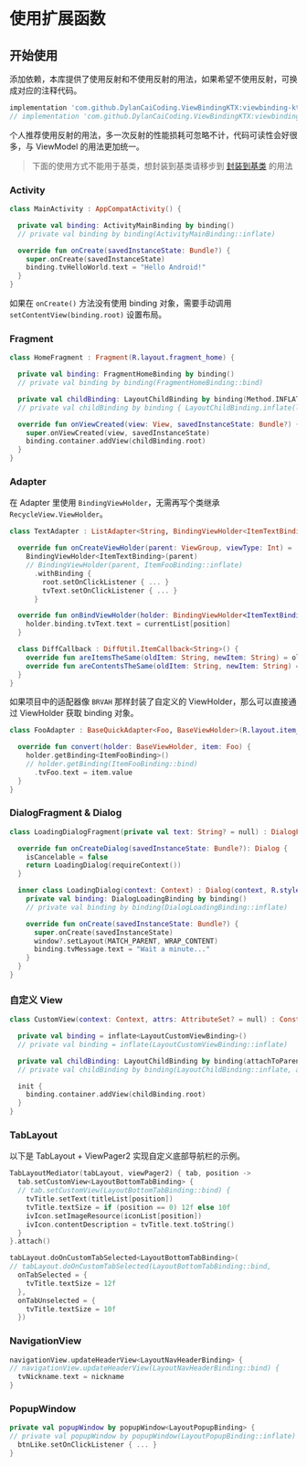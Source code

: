 # 使用扩展函数

## 开始使用

添加依赖，本库提供了使用反射和不使用反射的用法，如果希望不使用反射，可换成对应的注释代码。

```gradle
implementation 'com.github.DylanCaiCoding.ViewBindingKTX:viewbinding-ktx:2.0.3'
// implementation 'com.github.DylanCaiCoding.ViewBindingKTX:viewbinding-nonreflection-ktx:2.0.3'
```

个人推荐使用反射的用法，多一次反射的性能损耗可忽略不计，代码可读性会好很多，与 ViewModel 的用法更加统一。

>下面的使用方式不能用于基类，想封装到基类请移步到 [封装到基类](/cn/kotlin/baseclass) 的用法

### Activity

```kotlin
class MainActivity : AppCompatActivity() {

  private val binding: ActivityMainBinding by binding()
  // private val binding by binding(ActivityMainBinding::inflate)

  override fun onCreate(savedInstanceState: Bundle?) {
    super.onCreate(savedInstanceState)
    binding.tvHelloWorld.text = "Hello Android!"
  }
}
```

如果在 `onCreate()` 方法没有使用 binding 对象，需要手动调用 `setContentView(binding.root)` 设置布局。

### Fragment

```kotlin
class HomeFragment : Fragment(R.layout.fragment_home) {

  private val binding: FragmentHomeBinding by binding()
  // private val binding by binding(FragmentHomeBinding::bind)

  private val childBinding: LayoutChildBinding by binding(Method.INFLATE)
  // private val childBinding by binding { LayoutChildBinding.inflate(layoutInflater) }

  override fun onViewCreated(view: View, savedInstanceState: Bundle?) {
    super.onViewCreated(view, savedInstanceState)
    binding.container.addView(childBinding.root)
  }
}
```

### Adapter

在 Adapter 里使用 `BindingViewHolder`，无需再写个类继承 `RecycleView.ViewHolder`。

```kotlin
class TextAdapter : ListAdapter<String, BindingViewHolder<ItemTextBinding>>(DiffCallback()) {

  override fun onCreateViewHolder(parent: ViewGroup, viewType: Int) =
    BindingViewHolder<ItemTextBinding>(parent)
    // BindingViewHolder(parent, ItemFooBinding::inflate)
      .withBinding {
        root.setOnClickListener { ... }
        tvText.setOnClickListener { ... }
      }

  override fun onBindViewHolder(holder: BindingViewHolder<ItemTextBinding>, position: Int) {
    holder.binding.tvText.text = currentList[position]
  }

  class DiffCallback : DiffUtil.ItemCallback<String>() {
    override fun areItemsTheSame(oldItem: String, newItem: String) = oldItem == newItem
    override fun areContentsTheSame(oldItem: String, newItem: String) = oldItem == newItem
  }
}
```

如果项目中的适配器像 `BRVAH` 那样封装了自定义的 ViewHolder，那么可以直接通过 ViewHolder 获取 binding 对象。

```kotlin
class FooAdapter : BaseQuickAdapter<Foo, BaseViewHolder>(R.layout.item_foo) {

  override fun convert(holder: BaseViewHolder, item: Foo) {
    holder.getBinding<ItemFooBinding>()
    // holder.getBinding(ItemFooBinding::bind)
      .tvFoo.text = item.value
  }
}
```

### DialogFragment & Dialog

```kotlin
class LoadingDialogFragment(private val text: String? = null) : DialogFragment() {

  override fun onCreateDialog(savedInstanceState: Bundle?): Dialog {
    isCancelable = false
    return LoadingDialog(requireContext())
  }

  inner class LoadingDialog(context: Context) : Dialog(context, R.style.DialogTheme) {
    private val binding: DialogLoadingBinding by binding()
    // private val binding by binding(DialogLoadingBinding::inflate)

    override fun onCreate(savedInstanceState: Bundle?) {
      super.onCreate(savedInstanceState)
      window?.setLayout(MATCH_PARENT, WRAP_CONTENT)
      binding.tvMessage.text = "Wait a minute..."
    }
  }
}
```

### 自定义 View

```kotlin
class CustomView(context: Context, attrs: AttributeSet? = null) : ConstraintLayout(context, attrs) {

  private val binding = inflate<LayoutCustomViewBinding>()
  // private val binding = inflate(LayoutCustomViewBinding::inflate)

  private val childBinding: LayoutChildBinding by binding(attachToParent = false)
  // private val childBinding by binding(LayoutChildBinding::inflate, attachToParent = false)

  init {
    binding.container.addView(childBinding.root)
  }
}
```

### TabLayout

以下是 TabLayout + ViewPager2 实现自定义底部导航栏的示例。

```kotlin
TabLayoutMediator(tabLayout, viewPager2) { tab, position ->
  tab.setCustomView<LayoutBottomTabBinding> {
  // tab.setCustomView(LayoutBottomTabBinding::bind) {
    tvTitle.setText(titleList[position])
    tvTitle.textSize = if (position == 0) 12f else 10f
    ivIcon.setImageResource(iconList[position])
    ivIcon.contentDescription = tvTitle.text.toString()
  }
}.attach()

tabLayout.doOnCustomTabSelected<LayoutBottomTabBinding>(
// tabLayout.doOnCustomTabSelected(LayoutBottomTabBinding::bind,
  onTabSelected = {
    tvTitle.textSize = 12f
  },
  onTabUnselected = {
    tvTitle.textSize = 10f
  })
```

### NavigationView

```kotlin
navigationView.updateHeaderView<LayoutNavHeaderBinding> {
// navigationView.updateHeaderView(LayoutNavHeaderBinding::bind) {
  tvNickname.text = nickname
}
```

### PopupWindow

```kotlin
private val popupWindow by popupWindow<LayoutPopupBinding> {
// private val popupWindow by popupWindow(LayoutPopupBinding::inflate) {
  btnLike.setOnClickListener { ... }
}
```